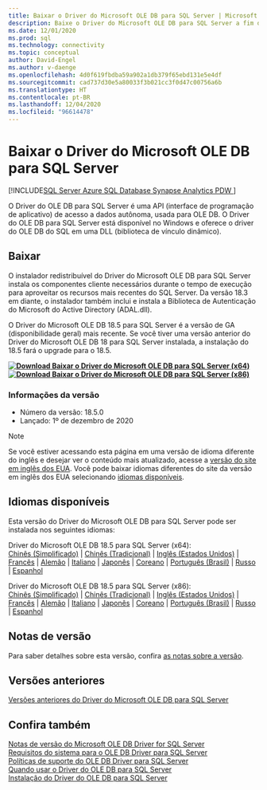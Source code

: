 ```yaml
---
title: Baixar o Driver do Microsoft OLE DB para SQL Server | Microsoft Docs
description: Baixe o Driver do Microsoft OLE DB para SQL Server a fim de desenvolver aplicativos nativos do Windows que se conectam ao SQL Server e ao Banco de Dados SQL do Azure.
ms.date: 12/01/2020
ms.prod: sql
ms.technology: connectivity
ms.topic: conceptual
author: David-Engel
ms.author: v-daenge
ms.openlocfilehash: 4d0f619fbdba59a902a1db379f65ebd131e5e4df
ms.sourcegitcommit: cad737d30e5a80033f3b021cc3f0d47c00756a6b
ms.translationtype: HT
ms.contentlocale: pt-BR
ms.lasthandoff: 12/04/2020
ms.locfileid: "96614478"
---
```

# <a name="download-microsoft-ole-db-driver-for-sql-server"></a>Baixar o Driver do Microsoft OLE DB para SQL Server

[!INCLUDE[SQL Server Azure SQL Database Synapse Analytics PDW ](../../includes/applies-to-version/sql-asdb-asdbmi-asa-pdw.md)]

O Driver do OLE DB para SQL Server é uma API (interface de programação de aplicativo) de acesso a dados autônoma, usada para OLE DB. O Driver do OLE DB para SQL Server está disponível no Windows e oferece o driver do OLE DB do SQL em uma DLL (biblioteca de vínculo dinâmico).

## <a name="download"></a>Baixar

O instalador redistribuível do Driver do Microsoft OLE DB para SQL Server instala os componentes cliente necessários durante o tempo de execução para aproveitar os recursos mais recentes do SQL Server. Da versão 18.3 em diante, o instalador também inclui e instala a Biblioteca de Autenticação do Microsoft do Active Directory (ADAL.dll).

O Driver do Microsoft OLE DB 18.5 para SQL Server é a versão de GA (disponibilidade geral) mais recente. Se você tiver uma versão anterior do Driver do Microsoft OLE DB 18 para SQL Server instalada, a instalação do 18.5 fará o upgrade para o 18.5.

**[![Download](../../ssms/media/download-icon.png) Baixar o Driver do Microsoft OLE DB para SQL Server (x64)](https://go.microsoft.com/fwlink/?linkid=2135577)**  
**[![Download](../../ssms/media/download-icon.png) Baixar o Driver do Microsoft OLE DB para SQL Server (x86)](https://go.microsoft.com/fwlink/?linkid=2135722)**  

### <a name="version-information"></a>Informações da versão

- Número da versão: 18.5.0
- Lançado: 1º de dezembro de 2020

> [!Note]
> Se você estiver acessando esta página em uma versão de idioma diferente do inglês e desejar ver o conteúdo mais atualizado, acesse a [versão do site em inglês dos EUA](). Você pode baixar idiomas diferentes do site da versão em inglês dos EUA selecionando [idiomas disponíveis](#available-languages).

## <a name="available-languages"></a>Idiomas disponíveis

Esta versão do Driver do Microsoft OLE DB para SQL Server pode ser instalada nos seguintes idiomas:

Driver do Microsoft OLE DB 18.5 para SQL Server (x64):  
[Chinês (Simplificado)](https://go.microsoft.com/fwlink/?linkid=2135577&clcid=0x804) | [Chinês (Tradicional)](https://go.microsoft.com/fwlink/?linkid=2135577&clcid=0x404) | [Inglês (Estados Unidos)](https://go.microsoft.com/fwlink/?linkid=2135577&clcid=0x409) | [Francês](https://go.microsoft.com/fwlink/?linkid=2135577&clcid=0x40c) | [Alemão](https://go.microsoft.com/fwlink/?linkid=2135577&clcid=0x407) | [Italiano](https://go.microsoft.com/fwlink/?linkid=2135577&clcid=0x410) | [Japonês](https://go.microsoft.com/fwlink/?linkid=2135577&clcid=0x411) | [Coreano](https://go.microsoft.com/fwlink/?linkid=2135577&clcid=0x412) | [Português (Brasil)](https://go.microsoft.com/fwlink/?linkid=2135577&clcid=0x416) | [Russo](https://go.microsoft.com/fwlink/?linkid=2135577&clcid=0x419) | [Espanhol](https://go.microsoft.com/fwlink/?linkid=2135577&clcid=0x40a)

Driver do Microsoft OLE DB 18.5 para SQL Server (x86):  
[Chinês (Simplificado)](https://go.microsoft.com/fwlink/?linkid=2135722&clcid=0x804) | [Chinês (Tradicional)](https://go.microsoft.com/fwlink/?linkid=2135722&clcid=0x404) | [Inglês (Estados Unidos)](https://go.microsoft.com/fwlink/?linkid=2135722&clcid=0x409) | [Francês](https://go.microsoft.com/fwlink/?linkid=2135722&clcid=0x40c) | [Alemão](https://go.microsoft.com/fwlink/?linkid=2135722&clcid=0x407) | [Italiano](https://go.microsoft.com/fwlink/?linkid=2135722&clcid=0x410) | [Japonês](https://go.microsoft.com/fwlink/?linkid=2135722&clcid=0x411) | [Coreano](https://go.microsoft.com/fwlink/?linkid=2135722&clcid=0x412) | [Português (Brasil)](https://go.microsoft.com/fwlink/?linkid=2135722&clcid=0x416) | [Russo](https://go.microsoft.com/fwlink/?linkid=2135722&clcid=0x419) | [Espanhol](https://go.microsoft.com/fwlink/?linkid=2135722&clcid=0x40a)

## <a name="release-notes"></a>Notas de versão

Para saber detalhes sobre esta versão, confira [as notas sobre a versão](release-notes-for-oledb-driver-for-sql-server.md).

## <a name="previous-releases"></a>Versões anteriores

[Versões anteriores do Driver do Microsoft OLE DB para SQL Server](release-notes-for-oledb-driver-for-sql-server.md#previous-releases)

## <a name="see-also"></a>Confira também

[Notas de versão do Microsoft OLE DB Driver for SQL Server](release-notes-for-oledb-driver-for-sql-server.md)  
[Requisitos do sistema para o OLE DB Driver para SQL Server](system-requirements-for-oledb-driver-for-sql-server.md)  
[Políticas de suporte do OLE DB Driver para SQL Server](applications\support-policies-for-oledb-driver-for-sql-server.md)  
[Quando usar o Driver do OLE DB para SQL Server](when-to-use-oledb-driver-for-sql-server.md)  
[Instalação do Driver do OLE DB para SQL Server](applications/installing-oledb-driver-for-sql-server.md)
